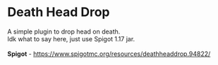 # Death Head Drop
A simple plugin to drop head on death. <br>
Idk what to say here, just use Spigot 1.17 jar. <br>
<br>
**Spigot** - https://www.spigotmc.org/resources/deathheaddrop.94822/ <br>
###### 
